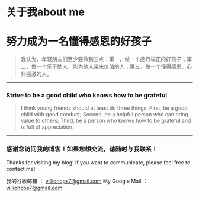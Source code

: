 # 关于我about me



# 努力成为一名懂得感恩的好孩子


>  我认为，年轻朋友们至少要做到三点：第一，做一个品行端正的好孩子；第二，做一个乐于助人、能为他人带来价值的人；第三，做一个懂得感恩、心怀感激的人。


---

### Strive to be a good child who knows how to be grateful

>  I think young friends should at least do three things: First, be a good child with good conduct; Second, be a helpful person who can bring value to others; Third, be a person who knows how to be grateful and is full of appreciation.

---
### 感谢您访问我的博客！如果您想交流，请随时与我联系！

Thanks for visiting my blog! If you want to communicate, please feel free to contact me! 

我的谷歌邮箱 ： [villioncps7@gmail.com](mailto:villioncps7@gmail.com) 
My Google Mail ： [villioncps7@gmail.com](mailto:villioncps7@gmail.com)

